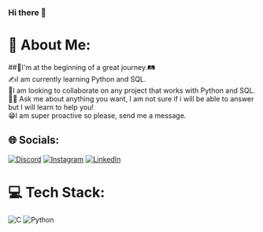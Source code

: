 ### Hi there 👋
# 💫 About Me:
##🧭I'm at the beginning of a great journey.🛤️<br>
✍I am currently learning Python and SQL.<br>🤝I am looking to collaborate on any project that works with Python and SQL.<br>🤔💭 Ask me about anything you want, I am not sure if i will be able to answer but I will learn to help you!<br>😁I am super proactive so please, send me a message.

## 🌐 Socials:
[![Discord](https://img.shields.io/badge/Discord-%237289DA.svg?logo=discord&logoColor=white)](https://discord.gg/bergzera606#6512) [![Instagram](https://img.shields.io/badge/Instagram-%23E4405F.svg?logo=Instagram&logoColor=white)](https://instagram.com/https://www.instagram.com/lucas_t_berr/) [![LinkedIn](https://img.shields.io/badge/LinkedIn-%230077B5.svg?logo=linkedin&logoColor=white)](https://linkedin.com/in/https://www.linkedin.com/in/lucasberr/) 

# 💻 Tech Stack:
![C](https://img.shields.io/badge/c-%2300599C.svg?style=for-the-badge&logo=c&logoColor=white) ![Python](https://img.shields.io/badge/python-3670A0?style=for-the-badge&logo=python&logoColor=ffdd54)

